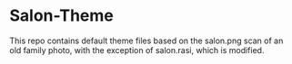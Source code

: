 # Salon-Theme
This repo contains default theme files based on the salon.png scan of an old family photo, with the exception of salon.rasi, which is modified.
